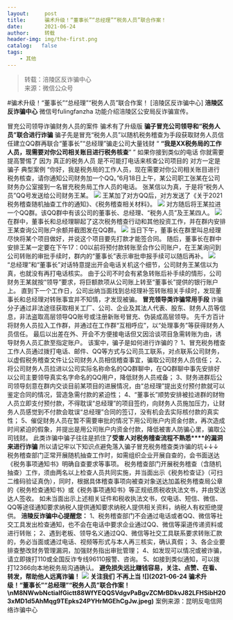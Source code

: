 ```yaml
---
layout:     post
title:      骗术升级！“董事长”“总经理”“税务人员”联合作案！
date:       2021-06-24
author:     转载
header-img: img/the-first.png
catalog:   false
tags:
    - 其他
---
```


<blockquote><p>转载：涪陵区反诈骗中心<br>
来源：微信公众号</p></blockquote>

#骗术升级！“董事长”“总经理”“税务人员”联合作案！
[涪陵区反诈骗中心]
**涪陵区反诈骗中心**
微信号fulingfanzha
功能介绍涪陵区公安局反诈骗宣传。

冒充公司领导诈骗财务人员的案件
骗术有了升级版
**骗子冒充公司领导和“税务人员”联合进行诈骗**
骗子先是冒充“税务人员”以随机税务稽查为手段获取财务人员信任建立QQ群再联合“董事长”“总经理”骗走公司大量钱财
“
**“我是XX税务局的工作人员，现需要对你公司相关账目进行税务核查**”
”
如果你接到类似的电话
你就需要提高警惕了
因为
真正的税务人员
是不可能打电话来核查公司项目的
对方一定是骗子
典型案例
“你好，我是税务局的工作人员，现在需要对你公司相关账目进行税务核查，请你通知公司财务加一个QQ。”6月18日上午，某公司职工张某在公司财务办公室接到一名冒充税务局工作人员的电话。
张某信以为真，于是将“税务人员”QQ号发送给公司财务王某。
![]({{site.baseurl}}/postimg/WjmFKic2hLXOaeJFszQ8X4tV4wrLqyv4kmr9SfD2g5M7neibpc9yKBfqXBQKicSQROUPvVdbzn27YicdAvBTjwkS5w.jpeg)
王某加了对方QQ后，对方发送了《关于2021税务稽查随机抽查工作的通知》、《税务稽查相关材料》。
![]({{site.baseurl}}/postimg/WjmFKic2hLXOaeJFszQ8X4tV4wrLqyv4k2BvQchtpNAEc2ePeS3nFoqia1DTx1bicarlGu2EWXGvIMgeTdNZa9Hhg.jpeg)
对方随后将王某拉进一个QQ群。该QQ群中有该公司的董事长、总经理、“税务人员”及王某四人。
![]({{site.baseurl}}/postimg/WjmFKic2hLXOaeJFszQ8X4tV4wrLqyv4ko4picnXAOV6ibO7ibMJuUb4ARWwNG5ENVxrpMAlfs2Ll3iacC0scbQW9lw.jpeg)
在群中，董事长和总经理聊起了这次税务稽查行动和其他投资工作，并在群内安排王某查询公司账户余额并截图发在QQ群。
![]({{site.baseurl}}/postimg/WjmFKic2hLXOaeJFszQ8X4tV4wrLqyv4kb9tYibUmCPSFeF15RsQkSaW0dh2ibvsqtF2lN8Atm6e8m2qTjQEFQRag.jpeg)
当日下午，董事长在群里叫总经理尽快将某个项目做好，并说这个项目要先打款才能签合同。
随后，董事长在群中安排王某一定要在下午17：00以前将预付款转账至合作公司账户，在王某询问到公司转账的审批手续时，群内的“董事长”表示审批申报手续可以随后再补。
![]({{site.baseurl}}/postimg/WjmFKic2hLXOaeJFszQ8X4tV4wrLqyv4kLsFCjJfwhXiaU9vhJaPqghq4WdQtU49Oq1uC3pU1uDHQj0J662S3xuQ.jpeg)
“总经理”和“董事长”对话特意提出开会电话关机这个细节，公司财务王某信以为真，也就没有再打电话核实。
由于公司不时会有紧急转账后补手续的情形，公司财务王某就按“领导”要求，将巨额款项从公司账上转至“董事长”提供的银行账户上。
直到下一个工作日，公司出纳当面找到总经理补签转账相关手续时，发现董事长和总经理对转账事宜并不知情，才发现被骗。
**冒充领导类诈骗常用手段**
诈骗分子通过非法途径获取相关工厂、公司、企业及其法人代表、股东、财务人员等信息，非法盗取高层领导QQ账号或注册新账号冒充、伪装成高层领导。
先千方百计将财务人员拉入工作群，并通过在工作群“互相呼应”，以“处理事务”等获得财务人员信任。
最后以出差在外、开会不方便接电话但又因洽谈项目急需转账为由，诱导财务人员汇款至指定账户。
该案中，骗子是如何进行诈骗的？
1、冒充税务稽查工作人员通过拨打电话、邮件、QQ等方式与公司员工联系，对点联系公司财务，以虚假税务稽查文件让公司财务人员相信稽查事宜，骗取公司财务人员信任；
2、将公司财务人员拉进以公司实际名称命名的QQ群聊中，在QQ群聊中事先安排好以公司主要领导真实名字命名的QQ用户，降低财务人员戒备；
3、财务进群后公司领导刻意在群内交谈目前某项目的进展情况，由“总经理”提出支付预付款就可以鉴定合同的情况，营造急需付款的紧迫性；
4、“董事长”顺势安排被拉进群的财物人员立即支付预付款，不得耽误“总经理”的项目签约，向财务人员施加压力，让财务人员感觉到不付款会耽误“总经理”合同的签订，没有机会去实际核付款的真实性；
5、催促财务人员在暂不需要审批的情况下用公司账户内资金付款，再次造成时间紧迫的假象，并提出是用公司账户内资金付款，降低被害人防骗心里，骗取公司钱财。
此类诈骗中骗子往往是抓住了**受害人对税务稽查流程不熟悉****的漏洞来进行诈骗**
所以请记牢以下知识点避免落入骗子冒充税务稽查类诈骗的坑↓↓↓
税务稽查部门正常开展随机抽查工作时，如需组织企业开展自查的，会书面送达《税务事项通知书》明确自查要求等事项。
税务稽查部门开展税务稽查（含随机抽查）工作，须由两名以上检查人员共同实施，并当面出示《税务检查证》（可扫二维码验证真伪），同时，根据具体稽查事项向被查对象送达加盖税务稽查局公章的《税务检查通知书》或《税务事项通知书》等正规纸质税收执法文书，并由受送达人签收。
如未当面出示上述相关证件和税收执法文书，仅电话、短信、微信、QQ等途径通知要求纳税人提供通知要求纳税人提供相关资料，纳税人有权拒绝提供。
**涪陵反诈骗中心提醒您：**
1、税务稽查部门不会通过电话或者QQ、微信等社交工具发出检查通知，也不会在电话中要求企业通过QQ、微信等渠道传递资料或进行转账；
2、遇到老板、领导名义通过QQ、微信等社交工具联系要求转账汇款的，务必当面或通过电话、视频等形式与本人再三核实，确认真假；
3、各企业要排查整改财务管理漏洞，加强财务指出审批管理；
4、如发现可以情况或被诈骗，请立即拨打110或全国反诈专线96110报警、咨询。
5、如接到类似通知，可以拨打12366向本地税务局沟通确认。
**避免损失远比赚钱容易，关注、点赞、在看、转发，帮助他人远离诈骗！**
![]({{site.baseurl}}/postimg/iclHaiaLdCJKlMHXy2kXicIWgfRgX7gWLjib2WHMsQtnO3iaVf6NYTPoP3MMNoTxJhK9edL7k41GZmiabSMQ5DPLicic7Q.gif)
**关注我们**
**不再上当**
**![](2021-06-24
骗术升级！“董事长”“总经理”“税务人员”联合作案！\\nM8NWwbNctialfGictt88WfYEQQSVdgvPaBgvZCMrBDkvJ82LFHSibH203xMD1d5AhMqg9TEpks24PYHrMGEhCgJw.jpeg)**
案例来源：昆明反电信网络诈骗中心
